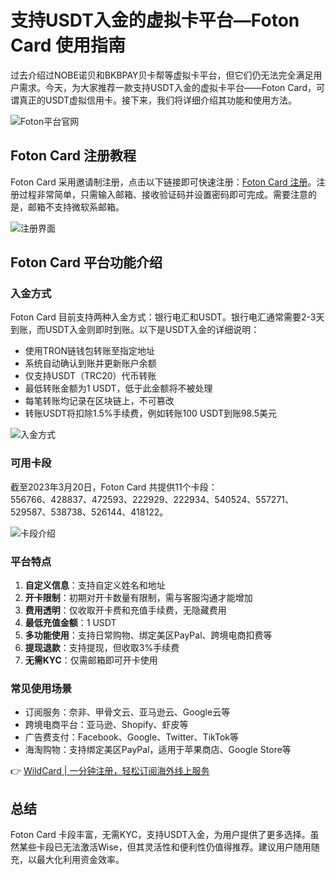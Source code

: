 # 支持USDT入金的虚拟卡平台—Foton Card 使用指南

过去介绍过NOBE诺贝和BKBPAY贝卡帮等虚拟卡平台，但它们仍无法完全满足用户需求。今天，为大家推荐一款支持USDT入金的虚拟卡平台——Foton Card，可谓真正的USDT虚拟信用卡。接下来，我们将详细介绍其功能和使用方法。

![Foton平台官网](https://bbtdd.com/img/938319716.webp "Foton Card 官网")

## Foton Card 注册教程

Foton Card 采用邀请制注册，点击以下链接即可快速注册：[Foton Card 注册](https://bbtdd.com/WildCard)。注册过程非常简单，只需输入邮箱、接收验证码并设置密码即可完成。需要注意的是，邮箱不支持微软系邮箱。

![注册界面](https://bbtdd.com/img/39958319287.webp "Foton Card 注册界面")

## Foton Card 平台功能介绍

### 入金方式

Foton Card 目前支持两种入金方式：银行电汇和USDT。银行电汇通常需要2-3天到账，而USDT入金则即时到账。以下是USDT入金的详细说明：

- 使用TRON链钱包转账至指定地址
- 系统自动确认到账并更新账户余额
- 仅支持USDT（TRC20）代币转账
- 最低转账金额为1 USDT，低于此金额将不被处理
- 每笔转账均记录在区块链上，不可篡改
- 转账USDT将扣除1.5%手续费，例如转账100 USDT到账98.5美元

![入金方式](https://bbtdd.com/img/2684102345615.webp "Foton Card 入金方式")

### 可用卡段

截至2023年3月20日，Foton Card 共提供11个卡段：  
556766、428837、472593、222929、222934、540524、557271、529587、538738、526144、418122。

![卡段介绍](https://bbtdd.com/img/6145851755.webp "Foton Card 卡段介绍")

### 平台特点

1. **自定义信息**：支持自定义姓名和地址
2. **开卡限制**：初期对开卡数量有限制，需与客服沟通才能增加
3. **费用透明**：仅收取开卡费和充值手续费，无隐藏费用
4. **最低充值金额**：1 USDT
5. **多功能使用**：支持日常购物、绑定美区PayPal、跨境电商扣费等
6. **提现退款**：支持提现，但收取3%手续费
7. **无需KYC**：仅需邮箱即可开卡使用

### 常见使用场景

- 订阅服务：奈非、甲骨文云、亚马逊云、Google云等
- 跨境电商平台：亚马逊、Shopify、虾皮等
- 广告费支付：Facebook、Google、Twitter、TikTok等
- 海淘购物：支持绑定美区PayPal，适用于苹果商店、Google Store等

👉 [WildCard | 一分钟注册，轻松订阅海外线上服务](https://bbtdd.com/WildCard)

## 总结

Foton Card 卡段丰富，无需KYC，支持USDT入金，为用户提供了更多选择。虽然某些卡段已无法激活Wise，但其灵活性和便利性仍值得推荐。建议用户随用随充，以最大化利用资金效率。
